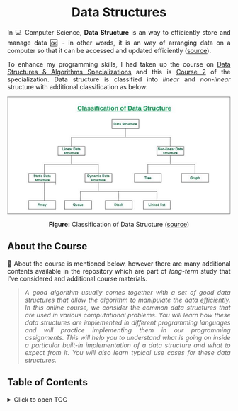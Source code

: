 <h1 align = "center">Data Structures</h1>

<div align = "justify">

In 💻 Computer Science, **Data Structure** is an way to efficiently store and manage data 🆗 - in other words, it is an way of arranging data on a computer so that it can be accessed and updated efficiently ([source](https://www.geeksforgeeks.org/data-structures/)).

To enhance my programming skills, I had taken up the course on [Data Structures & Algorithms Specializations](https://www.coursera.org/specializations/data-structures-algorithms) and this is [Course 2](coursera.org/learn/data-structures?specialization=data-structures-algorithms) of the specialization. Data structure is classified into *linear* and *non-linear* structure with additional classification as below:

<div align = "center">
  <img src = "./assets/images/data-structure-types.jpg" align = "center" />
  <p align = "center"><b>Figure:</b> Classification of Data Structure (<a href = "https://www.geeksforgeeks.org/data-structures/">source</a>)
</div>

## About the Course

📔 About the course is mentioned below, however there are many additional contents available in the repository which are part of *long-term* study that I've considered and additional course materials.

> *A good algorithm usually comes together with a set of good data structures that allow the algorithm to manipulate the data efficiently. In this online course, we consider the common data structures that are used in various computational problems. You will learn how these data structures are implemented in different programming languages and will practice implementing them in our programming assignments. This will help you to understand what is going on inside a particular built-in implementation of a data structure and what to expect from it. You will also learn typical use cases for these data structures.*

## Table of Contents

<details>
<summary>Click to open TOC</summary>
<!-- MarkdownTOC autolink="true" levels="1,2,3" bracket="round" style="unordered" indent="  " autoanchor="false" markdown_preview="github" -->

- [Quick Start](#quick-start)
  - [Getting Started](#getting-started)
  - [Settings & Configurations](#settings--configurations)

<!-- /MarkdownTOC -->
</details>

</div>
